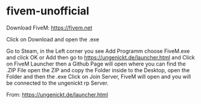 # fivem-unofficial

Download FiveM: https://fivem.net

Click on Download and open the .exe 

Go to Steam, in the Left corner you see Add Programm choose FiveM.exe and click OK or Add then go to https://ungenickt.de/launcher.html and Click on FiveM Launcher then a Github Page will open where you can find the .ZIP File open the ZIP and copy the Folder inside to the Desktop, open the Folder and then the .exe Click on Join Server, FiveM will open and you will be connected to the ungenickt rp Server.

From: https://ungenickt.de/launcher.html
